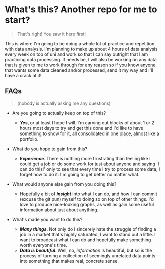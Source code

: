 # What's this? Another repo for me to start?

> That's right! You saw it here first!

This is where I'm going to be doing a whole lot of practice and repetition with data analysis. I'm planning to make up about 4 hours of data analysis every week on top of uni and work so that I can say outright that I am practicing data processing. If needs be, I will also be working on any data that is given to me to work through for any reason so if you know anyone that wants some data cleaned and/or processed, send it my way and I'll have a crack at it!

## FAQs

> (nobody is actually asking me any questions)

- Are you going to actually keep on top of this?
  - ___Yes___, or at least I hope I will. I'm carving out blocks of about 1 or 2 hours most days to try and get this done and I'd like to have something to show for it, all consolidated in one place, almost like a portfolio.

- What do you hope to gain from this?
  - ___Experience___. There is nothing more frustrating than feeling like I could get a job or do some work for just about anyone and saying 'I can do this!' only to see that every time I try to process some data, I forget how to do it. I'm going to get better no matter what.

- What would anyone else gain from you doing this?
  - Hopefully a bit of ___insight___ into what I can do, and how I can commit (excuse the git pun) myself to doing so on top of other things. I'd love to produce nice-looking graphs, as well as gain some useful information about just about anything.

- What's made you want to do this?
  - ___Many things___. Not only do I sincerely hate the struggle of finding a job in a market that's highly saturated, I want to stand out a little. I want to broadcast what I can do and hopefully make something worth everyone's time.
  - ___Data is beautiful___. Well, no, _information_ is beautiful, but so is the process of turning a collection of seemingly unrelated data points into something that makes real, concrete sense.
